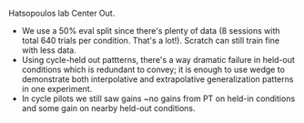 Hatsopoulos lab Center Out.

- We use a 50% eval split since there's plenty of data (8 sessions with total 640 trials per condition. That's a lot!). Scratch can still train fine with less data.
- Using cycle-held out pattterns, there's a way dramatic failure in held-out conditions which is redundant to convey; it is enough to use wedge to demonstrate both interpolative and extrapolative generalization patterns in one experiment.
- In cycle pilots we still saw gains ~no gains from PT on held-in conditions and some gain on nearby held-out conditions.